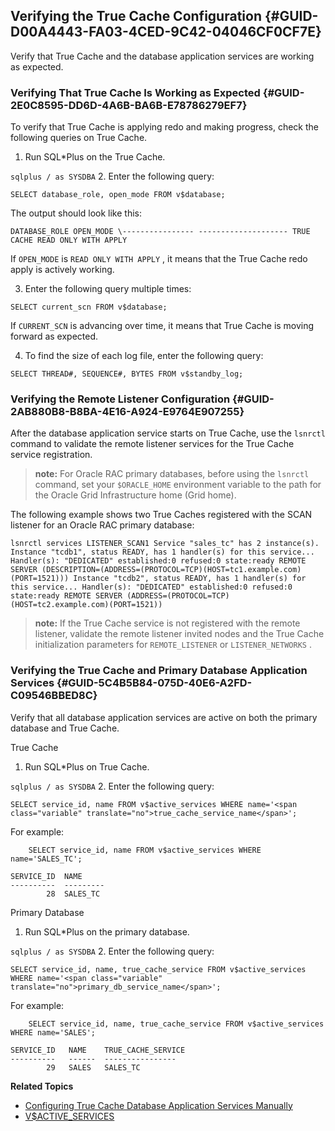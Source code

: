 ##  Verifying the True Cache Configuration {#GUID-D00A4443-FA03-4CED-9C42-04046CF0CF7E} 

Verify that True Cache and the database application services are working as expected. 

###  Verifying That True Cache Is Working as Expected {#GUID-2E0C8595-DD6D-4A6B-BA6B-E78786279EF7} 

To verify that True Cache is applying redo and making progress, check the following queries on True Cache. 

  1. Run SQL*Plus on the True Cache. 

``` sqlplus / as SYSDBA ``` 
  2. Enter the following query: 

``` SELECT database_role, open_mode FROM v$database; ``` 

The output should look like this: 

``` DATABASE_ROLE OPEN_MODE \---------------- -------------------- TRUE CACHE READ ONLY WITH APPLY ``` 

If ` OPEN_MODE ` is ` READ ONLY WITH APPLY ` , it means that the True Cache redo apply is actively working. 

  3. Enter the following query multiple times: 

``` SELECT current_scn FROM v$database; ``` 

If ` CURRENT_SCN ` is advancing over time, it means that True Cache is moving forward as expected. 

  4. To find the size of each log file, enter the following query: 

``` SELECT THREAD#, SEQUENCE#, BYTES FROM v$standby_log; ``` 



###  Verifying the Remote Listener Configuration {#GUID-2AB880B8-B8BA-4E16-A924-E9764E907255} 

After the database application service starts on True Cache, use the ` lsnrctl ` command to validate the remote listener services for the True Cache service registration. 

> **note:** For Oracle RAC primary databases, before using the ` lsnrctl ` command, set your ` $ORACLE_HOME ` environment variable to the path for the Oracle Grid Infrastructure home (Grid home). 

The following example shows two True Caches registered with the SCAN listener for an Oracle RAC primary database: 

``` lsnrctl services LISTENER_SCAN1 Service "sales_tc" has 2 instance(s). Instance "tcdb1", status READY, has 1 handler(s) for this service... Handler(s): "DEDICATED" established:0 refused:0 state:ready REMOTE SERVER (DESCRIPTION=(ADDRESS=(PROTOCOL=TCP)(HOST=tc1.example.com)(PORT=1521))) Instance "tcdb2", status READY, has 1 handler(s) for this service... Handler(s): "DEDICATED" established:0 refused:0 state:ready REMOTE SERVER (ADDRESS=(PROTOCOL=TCP)(HOST=tc2.example.com)(PORT=1521)) ``` 

> **note:** If the True Cache service is not registered with the remote listener, validate the remote listener invited nodes and the True Cache initialization parameters for ` REMOTE_LISTENER ` or ` LISTENER_NETWORKS ` . 

###  Verifying the True Cache and Primary Database Application Services {#GUID-5C4B5B84-075D-40E6-A2FD-C09546BBED8C} 

Verify that all database application services are active on both the primary database and True Cache. 

True Cache 

  1. Run SQL*Plus on True Cache. 

``` sqlplus / as SYSDBA ``` 
  2. Enter the following query: 

``` SELECT service_id, name FROM v$active_services WHERE name='<span class="variable" translate="no">true_cache_service_name</span>'; ``` 

For example: 
    
        SELECT service_id, name FROM v$active_services WHERE name='SALES_TC';
    
    SERVICE_ID  NAME
    ----------  ---------
            28  SALES_TC




Primary Database 

  1. Run SQL*Plus on the primary database. 

``` sqlplus / as SYSDBA ``` 
  2. Enter the following query: 

``` SELECT service_id, name, true_cache_service FROM v$active_services WHERE name='<span class="variable" translate="no">primary_db_service_name</span>'; ``` 

For example: 
    
        SELECT service_id, name, true_cache_service FROM v$active_services WHERE name='SALES';
    
    SERVICE_ID   NAME    TRUE_CACHE_SERVICE
    ----------   ------  ----------------
            29   SALES   SALES_TC




**Related Topics**

  * [ Configuring True Cache Database Application Services Manually ](configuring-true-cache-database-application-services-manually.html#GUID-AA56E2C9-CE4B-403C-99B9-9ADC44305E4B)
  * [ V$ACTIVE_SERVICES ](https://docs.oracle.com/pls/topic/lookup?ctx=en/database/oracle/oracle-database/23&id=REFRN-GUID-488BCD15-3125-4CD1-BE26-9E5CA6BC8AE9)



